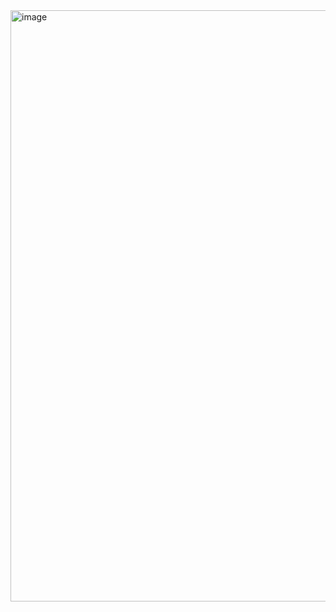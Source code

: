 <img width="946" alt="image" src="https://github.com/Priya290601/portfolio-mastry/assets/111141378/e3ca3019-fa13-4b5b-9edd-43c2667c4e70">
